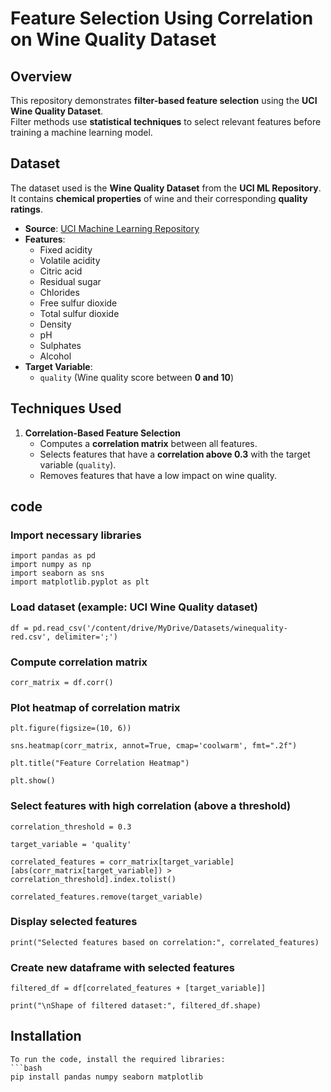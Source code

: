 # Feature Selection Using Correlation on Wine Quality Dataset

## **Overview**
This repository demonstrates **filter-based feature selection** using the **UCI Wine Quality Dataset**.  
Filter methods use **statistical techniques** to select relevant features before training a machine learning model.

## **Dataset**
The dataset used is the **Wine Quality Dataset** from the **UCI ML Repository**.  
It contains **chemical properties** of wine and their corresponding **quality ratings**.

- **Source**: [UCI Machine Learning Repository](https://archive.ics.uci.edu/ml/datasets/Wine+Quality)
- **Features**:
  - Fixed acidity
  - Volatile acidity
  - Citric acid
  - Residual sugar
  - Chlorides
  - Free sulfur dioxide
  - Total sulfur dioxide
  - Density
  - pH
  - Sulphates
  - Alcohol
- **Target Variable**:  
  - `quality` (Wine quality score between **0 and 10**)

## **Techniques Used**
1. **Correlation-Based Feature Selection**  
   - Computes a **correlation matrix** between all features.
   - Selects features that have a **correlation above 0.3** with the target variable (`quality`).
   - Removes features that have a low impact on wine quality.

## code

### Import necessary libraries
```
import pandas as pd
import numpy as np
import seaborn as sns
import matplotlib.pyplot as plt
```

### Load dataset (example: UCI Wine Quality dataset)
```
df = pd.read_csv('/content/drive/MyDrive/Datasets/winequality-red.csv', delimiter=';')
```

### Compute correlation matrix
```
corr_matrix = df.corr()
```

### Plot heatmap of correlation matrix
```
plt.figure(figsize=(10, 6))

sns.heatmap(corr_matrix, annot=True, cmap='coolwarm', fmt=".2f")

plt.title("Feature Correlation Heatmap")

plt.show()
```

### Select features with high correlation (above a threshold)
```
correlation_threshold = 0.3

target_variable = 'quality'

correlated_features = corr_matrix[target_variable][abs(corr_matrix[target_variable]) > correlation_threshold].index.tolist()

correlated_features.remove(target_variable)
```

### Display selected features
```
print("Selected features based on correlation:", correlated_features)
```

### Create new dataframe with selected features
```
filtered_df = df[correlated_features + [target_variable]]

print("\nShape of filtered dataset:", filtered_df.shape)
```

## **Installation**
```
To run the code, install the required libraries:
```bash
pip install pandas numpy seaborn matplotlib

